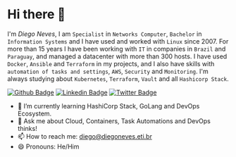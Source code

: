 # Hi there 👋

I'm *Diego Neves*, I am `Specialist` in `Networks Computer`, `Bachelor` in `Information Systems` and I have used and worked with `Linux` since 2007.
For more than 15 years I have been working with `IT` in companies in `Brazil` and `Paraguay`, and managed a datacenter with more than 300 hosts.
I have used `Docker`, `Ansible` and `Terraform` in my projects, and I also have skills with `automation of tasks and settings`, `AWS`, `Security` and `Monitoring`.
I'm always studying about `Kubernetes`, `Terraform`, `Vault` and all `Hashicorp Stack`.

[![Github Badge](https://img.shields.io/badge/-Github-000?style=flat-square&logo=Github&logoColor=white&link=https://github.com/diegoaceneves)](https://github.com/diegoaceneves)
[![Linkedin Badge](https://img.shields.io/badge/-LinkedIn-blue?style=flat-square&logo=Linkedin&logoColor=white&link=https://www.linkedin.com/in/diegoaceneves/)](https://www.linkedin.com/in/diegoaceneves/)
[![Twitter Badge](https://img.shields.io/badge/-Twitter-1ca0f1?style=flat-square&labelColor=1ca0f1&logo=twitter&logoColor=white&link=https://twitter.com/diegoaceneves)](https://twitter.com/diegoaceneves)

- 🌱 I’m currently learning HashiCorp Stack, GoLang and DevOps Ecosystem.
- 💬 Ask me about Cloud, Containers, Task Automations and DevOps thinks!
- 📫 How to reach me: diego@diegoneves.eti.br
- 😄 Pronouns: He/Him
